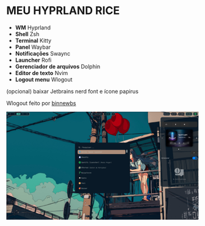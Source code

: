 # MEU HYPRLAND RICE

-  **WM** Hyprland
-  **Shell** Zsh
-  **Terminal** Kitty
-  **Panel** Waybar
-  **Notificações** Swaync
- **Launcher** Rofi
- **Gerenciador de arquivos** Dolphin
- **Editor de texto** Nvim
- **Logout menu** Wlogout

(opcional) baixar Jetbrains nerd font e ícone papirus

Wlogout feito por [binnewbs](https://github.com/binnewbs/arch-hyprland)

![Meu desktop com Hyprland](/assets/screenshots/Screenshot-1.png)




